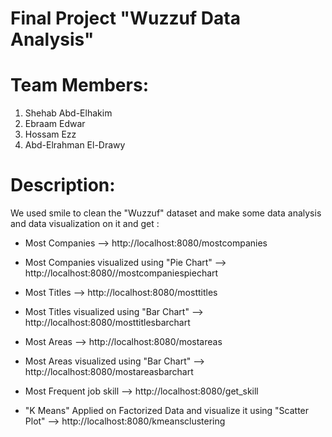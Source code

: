 # Final Project "Wuzzuf Data Analysis"

# Team Members:
1. Shehab Abd-Elhakim
2. Ebraam Edwar
3. Hossam Ezz
4. Abd-Elrahman El-Drawy

# Description:
We used smile to clean the "Wuzzuf" dataset and make some data analysis and data visualization on it and get :

- Most Companies --> http://localhost:8080/mostcompanies
- Most Companies visualized using "Pie Chart" --> http://localhost:8080//mostcompaniespiechart

- Most Titles --> http://localhost:8080/mosttitles
- Most Titles visualized using "Bar Chart" --> http://localhost:8080/mosttitlesbarchart

- Most Areas --> http://localhost:8080/mostareas
- Most Areas visualized using "Bar Chart" --> http://localhost:8080/mostareasbarchart

- Most Frequent job skill --> http://localhost:8080/get_skill

- "K Means" Applied on Factorized Data and visualize it using "Scatter Plot" --> http://localhost:8080/kmeansclustering

